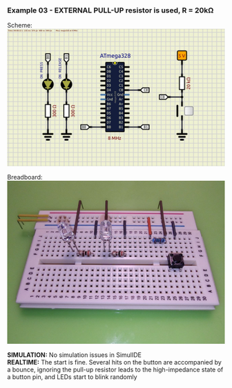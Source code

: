 ### Example 03 - EXTERNAL PULL-UP resistor is used, R = 20kΩ 

Scheme:  
<img src="scheme.jpeg">  

Breadboard:  
<img src="photo.jpg">  

**SIMULATION:** No simulation issues in SimulIDE  
**REALTIME:** The start is fine. Several hits on the button are accompanied by a bounce, ignoring the pull-up resistor leads to the high-impedance state of a button pin, and LEDs start to blink randomly  